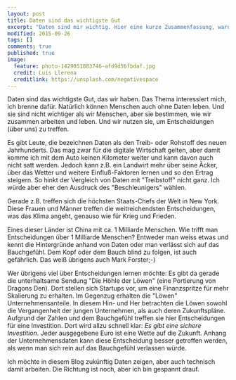 ```yaml
---
layout: post
title: Daten sind das wichtigste Gut
excerpt: "Daten sind mir wichtig. Hier eine kurze Zusammenfassung, warum dies so ist."
modified: 2015-09-26
tags: []
comments: true
published: true
image:
  feature: photo-1429051883746-afd9d56fbdaf.jpg
  credit: Luis Llerena
  creditlink: https://unsplash.com/negativespace
---
```


Daten sind das wichtigste Gut, das wir haben. Das Thema interessiert mich, ich brenne dafür. Natürlich können Menschen auch ohne Daten leben. Und sie sind nicht wichtiger als wir Menschen, aber sie bestimmen, wie wir zusammen arbeiten und leben. Und wir nutzen sie, um Entscheidungen (über uns) zu treffen.

Es gibt Leute, die bezeichnen Daten als den Treib- oder Rohstoff des neuen Jahrhunderts. Das mag zwar für die digitale Wirtschaft gelten, aber damit komme ich mit dem Auto keinen Kilometer weiter und kann davon auch nicht satt werden. Jedoch kann z.B. ein Landwirt mehr über seine Äcker, über das Wetter und weitere Einfluß-Faktoren lernen und so den Ertrag steigern. So hinkt der Vergleich von Daten mit "Treibstoff" nicht ganz. Ich würde aber eher den Ausdruck des "Beschleunigers" wählen.

Gerade z.B. treffen sich die höchsten Staats-Chefs der Welt in New York. Diese Frauen und Männer treffen die weitreichendsten Entscheidungen, was das Klima angeht, genauso wie für Krieg und Frieden.

Eines dieser Länder ist China mit ca. 1 Milliarde Menschen. Wie trifft man Entscheidungen über 1 Milliarde Menschen? Entweder man weiss etwas und kennt die Hintergründe anhand von Daten oder man verlässt sich auf das Bauchgefühl. Dem Kopf oder dem Bauch blind zu folgen, ist auch gefährlich. Das weiß übrigens auch Mark Forster;-)

Wer übrigens viel über Entscheidungen lernen möchte: Es gibt da gerade die unterhaltsame Sendung "Die Höhle der Löwen" (eine Portierung von Dragons Den). Dort stellen sich Startups vor, um eine Finanzspritze für mehr Skalierung zu erhalten. Im Gegenzug erhalten die "Löwen" Unternehmensanteile. In diesem Hin- und Her betrachten die Löwen sowohl die Vergangenheit der jungen Unternehmen, als auch deren Zukunftspläne. Aufgrund der Zahlen und dem Bauchgefühl treffen sie hier Entscheidungen für eine Investition. Dort wird allzu schnell klar: *Es gibt eine sichere Investition*. Jeder ausgegebene Euro ist eine Wette auf die Zukunft. Anhang der Unternehmensdaten kann diese Entscheidung besser getroffen werden, als wenn man sich rein auf das Bauchgefühl verlassen würde.

Ich möchte in diesem Blog zukünftig Daten zeigen, aber auch technisch damit arbeiten. Die Richtung ist noch, aber ich bin gespannt drauf.

